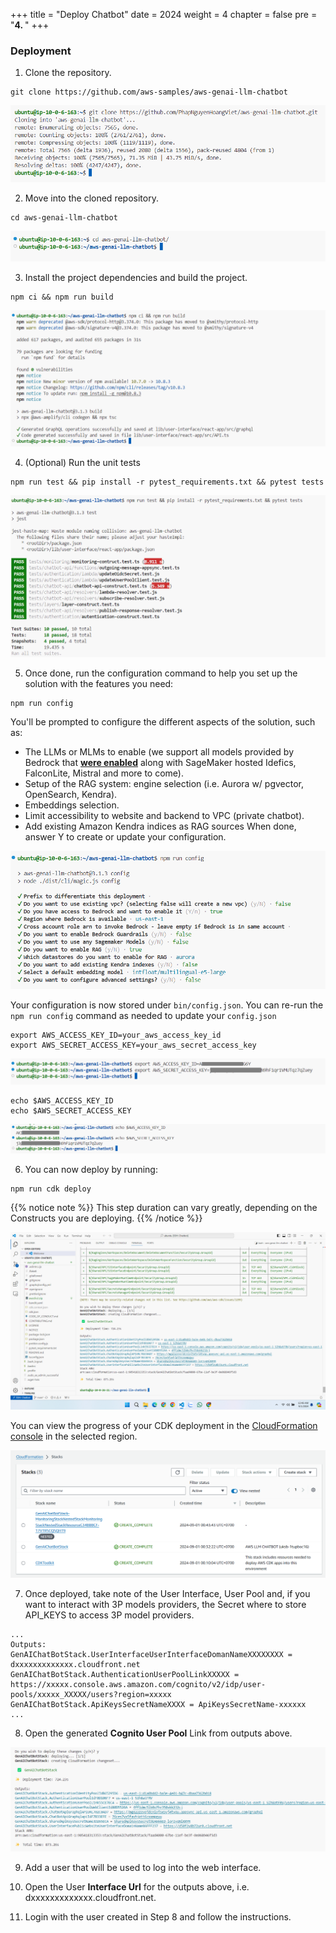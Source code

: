 +++
title = "Deploy Chatbot"
date = 2024
weight = 4
chapter = false
pre = "<b>4. </b>"
+++ 
### Deployment

1. Clone the repository.

```
git clone https://github.com/aws-samples/aws-genai-llm-chatbot
```

![4-deployment](/images/4-deploy/001-1-deployment.png?width=90pc)


2. Move into the cloned repository.

```
cd aws-genai-llm-chatbot
```

![4-deployment](/images/4-deploy/002-1-deployment.png?width=90pc)

3. Install the project dependencies and build the project.

```
npm ci && npm run build
```

![4-deployment](/images/4-deploy/003-1-deployment.png?width=90pc)

4. (Optional) Run the unit tests
```
npm run test && pip install -r pytest_requirements.txt && pytest tests
```

![4-deployment](/images/4-deploy/004-1-deployment.png?width=90pc)


5. Once done, run the configuration command to help you set up the solution with the features you need:

```
npm run config
```

You'll be prompted to configure the different aspects of the solution, such as:

- The LLMs or MLMs to enable (we support all models provided by Bedrock that [**were enabled**](https://docs.aws.amazon.com/bedrock/latest/userguide/model-access.html) along with SageMaker hosted Idefics, FalconLite, Mistral and more to come).
- Setup of the RAG system: engine selection (i.e. Aurora w/ pgvector, OpenSearch, Kendra).
- Embeddings selection.
- Limit accessibility to website and backend to VPC (private chatbot).
- Add existing Amazon Kendra indices as RAG sources
When done, answer Y to create or update your configuration.

![4-deployment](/images/4-deploy/005-1-deployment.png?width=90pc)

Your configuration is now stored under `bin/config.json`. You can re-run the `npm run config` command as needed to update your `config.json`

```
export AWS_ACCESS_KEY_ID=your_aws_access_key_id
export AWS_SECRET_ACCESS_KEY=your_aws_secret_access_key
```

![4-deployment](/images/4-deploy/006-1-deployment.png?width=90pc)

```
echo $AWS_ACCESS_KEY_ID
echo $AWS_SECRET_ACCESS_KEY
```

![4-deployment](/images/4-deploy/007-1-deployment.png?width=90pc)


6. You can now deploy by running:

```
npm run cdk deploy
```

{{% notice note %}}
This step duration can vary greatly, depending on the Constructs you are deploying.
{{% /notice %}}


![4-deployment](/images/4-deploy/010-1-deployment.png?width=90pc)


You can view the progress of your CDK deployment in the [CloudFormation console](https://console.aws.amazon.com/cloudformation/home) in the selected region.


![4-deployment](/images/4-deploy/008-1-deployment.png?width=90pc)


7. Once deployed, take note of the User Interface, User Pool and, if you want to interact with 3P models providers, the Secret where to store API_KEYS to access 3P model providers.

```
...
Outputs:
GenAIChatBotStack.UserInterfaceUserInterfaceDomanNameXXXXXXXX = dxxxxxxxxxxxxx.cloudfront.net
GenAIChatBotStack.AuthenticationUserPoolLinkXXXXX = https://xxxxx.console.aws.amazon.com/cognito/v2/idp/user-pools/xxxxx_XXXXX/users?region=xxxxx
GenAIChatBotStack.ApiKeysSecretNameXXXX = ApiKeysSecretName-xxxxxx
...
```

8. Open the generated **Cognito User Pool** Link from outputs above.


![4-deployment](/images/4-deploy/009-1-deployment.png?width=90pc)

9. Add a user that will be used to log into the web interface.

10. Open the User **Interface Url** for the outputs above, i.e. dxxxxxxxxxxxxx.cloudfront.net.

11. Login with the user created in Step 8 and follow the instructions.